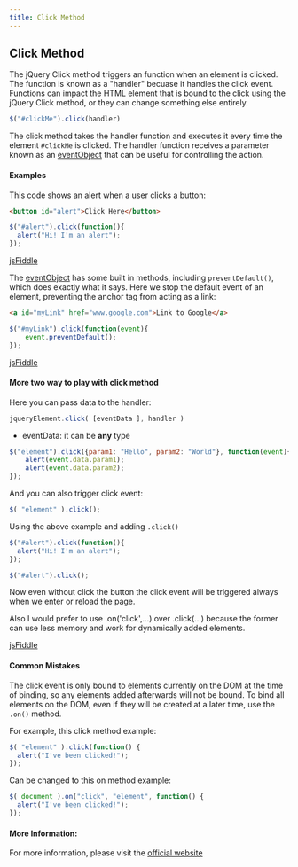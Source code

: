 ```yaml
---
title: Click Method
---
```


## Click Method

The jQuery Click method triggers an function when an element is clicked. The function is known as a "handler" becuase it handles the click event. Functions can impact the HTML element that is bound to the click using the jQuery Click method, or they can change something else entirely.

```javascript
$("#clickMe").click(handler)
```

The click method takes the handler function and executes it every time the element `#clickMe` is clicked. The handler function receives a parameter known as an [eventObject](http://api.jquery.com/Types/#Event) that can be useful for controlling the action. 

#### Examples
This code shows an alert when a user clicks a button:

```html
<button id="alert">Click Here</button>
```

```javascript
$("#alert").click(function(){
  alert("Hi! I'm an alert");
});
```

[jsFiddle](https://jsfiddle.net/pL63cL6m/)

The [eventObject](http://api.jquery.com/Types/#Event) has some built in methods, including `preventDefault()`, which does exactly what it says. Here we stop the default event of an element, preventing the anchor tag from acting as a link:

```html
<a id="myLink" href="www.google.com">Link to Google</a>
```

```javascript
$("#myLink").click(function(event){
	event.preventDefault();
});
```

<a href='https://jsfiddle.net/dy457gbh/' target='_blank' rel='nofollow'>jsFiddle</a>

#### More two way to play with click method
Here you can pass data to the handler:
```javascript
jqueryElement.click( [eventData ], handler )
```
* eventData: it can be **any** type 

```javascript
$("element").click({param1: "Hello", param2: "World"}, function(event){
    alert(event.data.param1);
    alert(event.data.param2);
});
```

And you can also trigger click event:
```javascript
$( "element" ).click();
```
Using the above example and adding `.click()`
```javascript
$("#alert").click(function(){
  alert("Hi! I'm an alert");
});

$("#alert").click();
```
Now even without click the button the click event will be triggered always when we enter or reload the page.

Also I would prefer to use .on('click',...) over .click(...) because the former can use less memory and work for dynamically added elements.

<a href='https://jsfiddle.net/gspk6gxt/' target='_blank' rel='nofollow'>jsFiddle</a>

#### Common Mistakes

The click event is only bound to elements currently on the DOM at the time of binding, so any elements added afterwards will not be bound. To bind all elements on the DOM, even if they will be created at a later time, use the `.on()` method.

For example, this click method example:

```javascript
$( "element" ).click(function() {
  alert("I've been clicked!");
});
```

Can be changed to this on method example:

```javascript
$( document ).on("click", "element", function() {
  alert("I've been clicked!");
});
```

#### More Information:

For more information, please visit the <a href='https://api.jquery.com/click/#click' target='_blank' rel='nofollow'>official website</a> 

